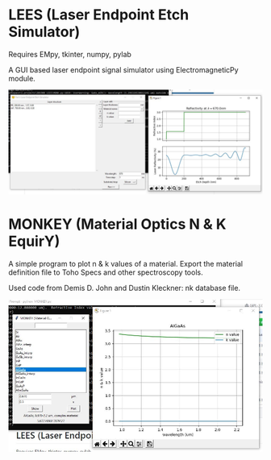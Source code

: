# LEES (Laser Endpoint Etch Simulator)

Requires EMpy, tkinter, numpy, pylab

A GUI based laser endpoint signal simulator using ElectromagneticPy module. 

![LEES screenshot](LEESscreen.JPG)



# MONKEY (Material Optics N & K EquirY)

A simple program to plot n & k values of a material. Export the material definition file to Toho Specs and other spectroscopy tools. 

Used code from Demis D. John and Dustin Kleckner: nk database file.

![Monkey creenshot](MonkeyScreen.JPG)